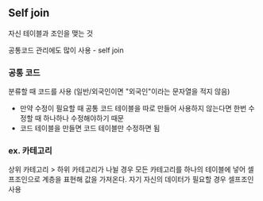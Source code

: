 <h2 id="self-join">Self join</h2>
<p>자신 테이블과 조인을 맺는 것</p>
<p>공통코드 관리에도 많이 사용 - self join</p>
<h3 id="공통-코드">공통 코드</h3>
<p>분류할 때 코드를 사용 (일반/외국인이면 &quot;외국인&quot;이라는 문자열을 적지 않음)</p>
<ul>
<li>만약 수정이 필요할 때 공통 코드 테이블을 따로 만들어 사용하지 않는다면 한번 수정할 때 하나하나 수정해야하기 때문</li>
<li>코드 테이블을 만들면 코드 테이블만 수정하면 됨
<img alt="" src="https://velog.velcdn.com/images/jhh0830/post/43047765-9a80-4f5a-89a8-904faa34e0ad/image.png" /></li>
</ul>
<h3 id="ex-카테고리">ex. 카테고리</h3>
<p>상위 카테고리 &gt; 하위 카테고리가 나뉠 경우
모든 카테고리를 하나의 테이블에 넣어 셀프조인으로 계층을 표현해 값을 가져온다.
자기 자신의 데이터가 필요할 경우 셀프조인 사용</p>